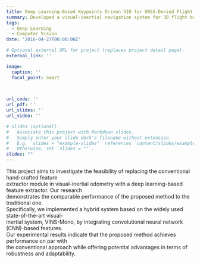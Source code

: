 ```yaml
---
title: Deep Learning-Based Keypoints Driven VIO for GNSS-Denied Flight
summary: Developed a visual-inertial navigation system for 3D flight based-on learning-based feature extractor.
tags:
  - Deep Learning
  - Computer Vision
date: '2016-04-27T00:00:00Z'

# Optional external URL for project (replaces project detail page).
external_link: ''

image:
  caption: ''
  focal_point: Smart


  
url_code: ''
url_pdf: ''
url_slides: ''
url_video: ''

# Slides (optional).
#   Associate this project with Markdown slides.
#   Simply enter your slide deck's filename without extension.
#   E.g. `slides = "example-slides"` references `content/slides/example-slides.md`.
#   Otherwise, set `slides = ""`.
slides: ""
---
```


This project aims to investigate the feasibility of replacing the conventional hand-crafted feature      
extractor module in visual-inertial odometry with a deep learning-based feature extractor. Our research  
demonstrates the comparable performance of the proposed method to the traditional one.                   
Specifically, we implemented a hybrid system based on the widely used state-of-the-art visual-           
inertial system, VINS-Mono, by integrating convolutional neural network (CNN)-based features.            
Our experimental results indicate that the proposed method achieves performance on par with              
the conventional approach while offering potential advantages in terms of robustness and adaptability.   

